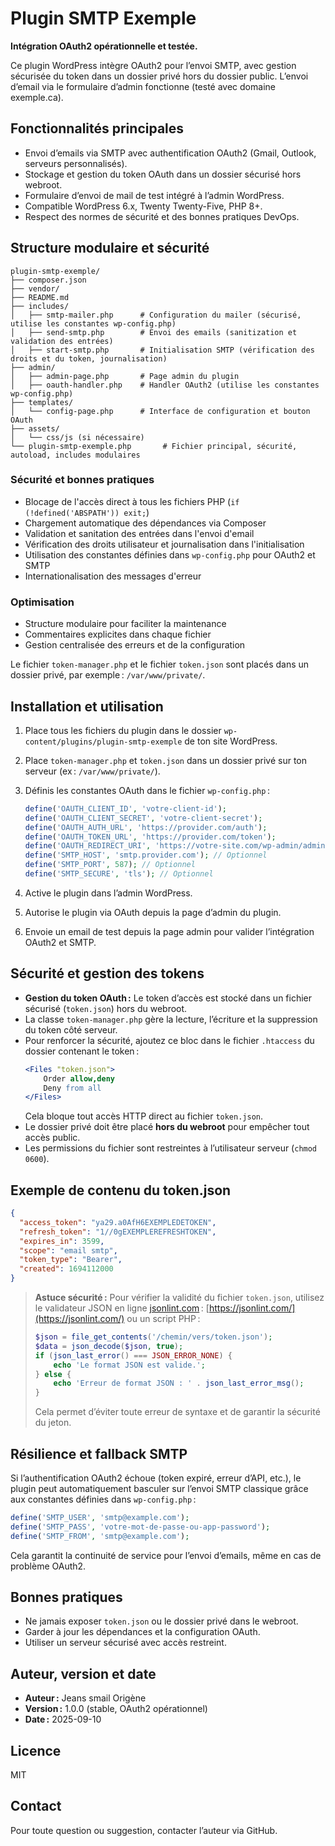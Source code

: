 # Plugin SMTP Exemple

**Intégration OAuth2 opérationnelle et testée.**

Ce plugin WordPress intègre OAuth2 pour l’envoi SMTP, avec gestion sécurisée du token dans un dossier privé hors du dossier public. L’envoi d’email via le formulaire d’admin fonctionne (testé avec domaine exemple.ca).

## Fonctionnalités principales

- Envoi d’emails via SMTP avec authentification OAuth2 (Gmail, Outlook, serveurs personnalisés).
- Stockage et gestion du token OAuth dans un dossier sécurisé hors webroot.
- Formulaire d’envoi de mail de test intégré à l’admin WordPress.
- Compatible WordPress 6.x, Twenty Twenty-Five, PHP 8+.
- Respect des normes de sécurité et des bonnes pratiques DevOps.

## Structure modulaire et sécurité

```
plugin-smtp-exemple/
├── composer.json
├── vendor/
├── README.md
├── includes/
│   ├── smtp-mailer.php      # Configuration du mailer (sécurisé, utilise les constantes wp-config.php)
│   ├── send-smtp.php        # Envoi des emails (sanitization et validation des entrées)
│   ├── start-smtp.php       # Initialisation SMTP (vérification des droits et du token, journalisation)
├── admin/
│   ├── admin-page.php       # Page admin du plugin
│   ├── oauth-handler.php    # Handler OAuth2 (utilise les constantes wp-config.php)
├── templates/
│   └── config-page.php      # Interface de configuration et bouton OAuth
├── assets/
│   └── css/js (si nécessaire)
└── plugin-smtp-exemple.php       # Fichier principal, sécurité, autoload, includes modulaires
```

### Sécurité et bonnes pratiques
- Blocage de l'accès direct à tous les fichiers PHP (`if (!defined('ABSPATH')) exit;`)
- Chargement automatique des dépendances via Composer
- Validation et sanitation des entrées dans l'envoi d'email
- Vérification des droits utilisateur et journalisation dans l'initialisation
- Utilisation des constantes définies dans `wp-config.php` pour OAuth2 et SMTP
- Internationalisation des messages d'erreur

### Optimisation
- Structure modulaire pour faciliter la maintenance
- Commentaires explicites dans chaque fichier
- Gestion centralisée des erreurs et de la configuration

Le fichier `token-manager.php` et le fichier `token.json` sont placés dans un dossier privé, par exemple : `/var/www/private/`.

## Installation et utilisation

1. Place tous les fichiers du plugin dans le dossier `wp-content/plugins/plugin-smtp-exemple` de ton site WordPress.
2. Place `token-manager.php` et `token.json` dans un dossier privé sur ton serveur (ex : `/var/www/private/`).
3. Définis les constantes OAuth dans le fichier `wp-config.php` :

    ```php
    define('OAUTH_CLIENT_ID', 'votre-client-id');
    define('OAUTH_CLIENT_SECRET', 'votre-client-secret');
    define('OAUTH_AUTH_URL', 'https://provider.com/auth');
    define('OAUTH_TOKEN_URL', 'https://provider.com/token');
    define('OAUTH_REDIRECT_URI', 'https://votre-site.com/wp-admin/admin-post.php?action=oauth_callback');
    define('SMTP_HOST', 'smtp.provider.com'); // Optionnel
    define('SMTP_PORT', 587); // Optionnel
    define('SMTP_SECURE', 'tls'); // Optionnel
    ```

4. Active le plugin dans l’admin WordPress.
5. Autorise le plugin via OAuth depuis la page d’admin du plugin.
6. Envoie un email de test depuis la page admin pour valider l’intégration OAuth2 et SMTP.

## Sécurité et gestion des tokens

- **Gestion du token OAuth :** Le token d’accès est stocké dans un fichier sécurisé (`token.json`) hors du webroot.
- La classe `token-manager.php` gère la lecture, l’écriture et la suppression du token côté serveur.
- Pour renforcer la sécurité, ajoutez ce bloc dans le fichier `.htaccess` du dossier contenant le token :
    ```apache
    <Files "token.json">
        Order allow,deny
        Deny from all
    </Files>
    ```
    Cela bloque tout accès HTTP direct au fichier `token.json`.
- Le dossier privé doit être placé **hors du webroot** pour empêcher tout accès public.
- Les permissions du fichier sont restreintes à l’utilisateur serveur (`chmod 0600`).

## Exemple de contenu du token.json

```json
{
  "access_token": "ya29.a0AfH6EXEMPLEDETOKEN",
  "refresh_token": "1//0gEXEMPLEREFRESHTOKEN",
  "expires_in": 3599,
  "scope": "email smtp",
  "token_type": "Bearer",
  "created": 1694112000
}
```

> **Astuce sécurité :**
> Pour vérifier la validité du fichier `token.json`, utilisez le validateur JSON en ligne [jsonlint.com](https://jsonlint.com/) : [https://jsonlint.com/](https://jsonlint.com/) ou un script PHP :
> ```php
> $json = file_get_contents('/chemin/vers/token.json');
> $data = json_decode($json, true);
> if (json_last_error() === JSON_ERROR_NONE) {
>     echo 'Le format JSON est valide.';
> } else {
>     echo 'Erreur de format JSON : ' . json_last_error_msg();
> }
> ```
> Cela permet d’éviter toute erreur de syntaxe et de garantir la sécurité du jeton.

## Résilience et fallback SMTP

Si l’authentification OAuth2 échoue (token expiré, erreur d’API, etc.), le plugin peut automatiquement basculer sur l’envoi SMTP classique grâce aux constantes définies dans `wp-config.php` :

```php
define('SMTP_USER', 'smtp@example.com');
define('SMTP_PASS', 'votre-mot-de-passe-ou-app-password');
define('SMTP_FROM', 'smtp@example.com');
```

Cela garantit la continuité de service pour l’envoi d’emails, même en cas de problème OAuth2.

## Bonnes pratiques

- Ne jamais exposer `token.json` ou le dossier privé dans le webroot.
- Garder à jour les dépendances et la configuration OAuth.
- Utiliser un serveur sécurisé avec accès restreint.

## Auteur, version et date

- **Auteur :** Jeans smail Origène
- **Version :** 1.0.0 (stable, OAuth2 opérationnel)
- **Date :** 2025-09-10

## Licence

MIT

## Contact

Pour toute question ou suggestion, contacter l’auteur via GitHub.
